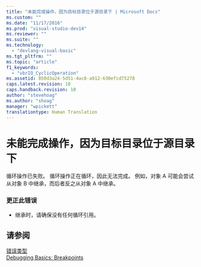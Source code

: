 ```yaml
---
title: "未能完成操作，因为目标目录位于源目录下 | Microsoft Docs"
ms.custom: ""
ms.date: "11/17/2016"
ms.prod: "visual-studio-dev14"
ms.reviewer: ""
ms.suite: ""
ms.technology: 
  - "devlang-visual-basic"
ms.tgt_pltfrm: ""
ms.topic: "article"
f1_keywords: 
  - "vbrIO_CyclicOperation"
ms.assetid: 850d3a24-5d51-4ac8-a912-630efcd75278
caps.latest.revision: 10
caps.handback.revision: 10
author: "stevehoag"
ms.author: "shoag"
manager: "wpickett"
translationtype: Human Translation
---
```

# 未能完成操作，因为目标目录位于源目录下
循环操作已失败。 循环操作正在循环，因此无法完成。 例如，对象 A 可能会尝试从对象 B 中继承，而后者反之从对象 A 中继承。  
  
### 更正此错误  
  
-   继承时，请确保没有任何循环引用。  
  
## 请参阅  
 [错误类型](../../visual-basic/programming-guide/language-features/error-types.md)   
 [Debugging Basics: Breakpoints](http://msdn.microsoft.com/zh-cn/752a02c2-0ac7-4c8b-aa1b-4b2b3b21152e)